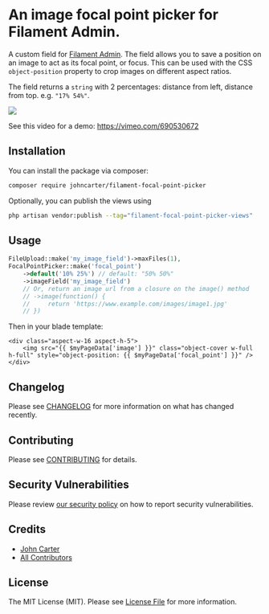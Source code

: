 
# An image focal point picker for Filament Admin.

A custom field for [Filament Admin](https://github.com/laravel-filament/filament). The field allows you to save a position on an image to act as its focal point, or focus. This can be used with the CSS `object-position` property to crop images on different aspect ratios.

The field returns a `string` with 2 percentages: distance from left, distance from top. e.g. `"17% 54%"`.

![](https://videoapi-muybridge.vimeocdn.com/animated-thumbnails/image/f888acf2-87a2-4ac5-95c4-eab9a80175ce.gif?ClientID=vimeo-core-prod&Date=1647882425&Signature=cce12ab8b760d269a1b3a3e1d88a60ff43b8bc6c)

See this video for a demo: https://vimeo.com/690530672

## Installation

You can install the package via composer:

```bash
composer require johncarter/filament-focal-point-picker
```

Optionally, you can publish the views using

```bash
php artisan vendor:publish --tag="filament-focal-point-picker-views"
```

## Usage

```php
FileUpload::make('my_image_field')->maxFiles(1),
FocalPointPicker::make('focal_point')
    ->default('10% 25%') // default: "50% 50%"
    ->imageField('my_image_field')
    // Or, return an image url from a closure on the image() method
    // ->image(function() {
    //     return 'https://www.example.com/images/image1.jpg'
    // })
```

Then in your blade template:
```twig
<div class="aspect-w-16 aspect-h-5">
    <img src="{{ $myPageData['image'] }}" class="object-cover w-full h-full" style="object-position: {{ $myPageData['focal_point'] }}" />
</div>
```

## Changelog

Please see [CHANGELOG](CHANGELOG.md) for more information on what has changed recently.

## Contributing

Please see [CONTRIBUTING](.github/CONTRIBUTING.md) for details.

## Security Vulnerabilities

Please review [our security policy](../../security/policy) on how to report security vulnerabilities.

## Credits

- [John Carter](https://github.com/johncarter)
- [All Contributors](../../contributors)

## License

The MIT License (MIT). Please see [License File](LICENSE.md) for more information.
